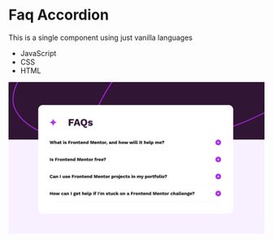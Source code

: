 # Faq Accordion
This is a single component using just vanilla languages
- JavaScript 
- CSS
- HTML

![preview](PREVIEW.png)